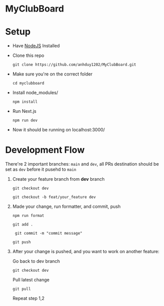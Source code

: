 # MyClubBoard

# Setup

- Have [NodeJS](https://nodejs.org/en/download) Installed
- Clone this repo

  `git clone https://github.com/anhduy1202/MyClubBoard.git`

- Make sure you're on the correct folder

  `cd myclubboard`

- Install node_modules/

  `npm install`

- Run Next.js

  `npm run dev`

- Now it should be running on localhost:3000/

# Development Flow

There're 2 important branches: `main` and `dev`, all PRs destination should be set as `dev` before it pusehd to `main`

1. Create your feature branch from **dev** branch

   `git checkout dev`

   `git checkout -b feat/your_feature dev`

2. Made your change, run formatter, and commit, push

   `npm run format`

   `git add .`

   ` git commit -m "commit message"`

   `git push`

3. After your change is pushed, and you want to work on another feature:

   Go back to dev branch

   `git checkout dev`

   Pull latest change

   `git pull`

   Repeat step 1,2
